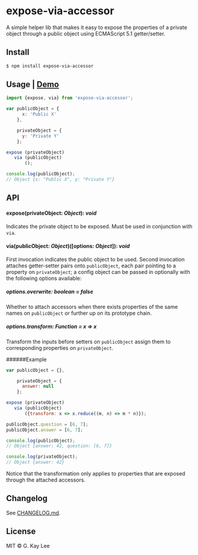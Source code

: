 expose-via-accessor
===================
A simple helper lib that makes it easy to expose the properties of a private object through a public object using ECMAScript 5.1 getter/setter.

Install
-------
```bash
$ npm install expose-via-accessor
```

Usage | [Demo](http://jsbin.com/nehefalizu/2/edit?html,js,console)
-----
```javascript
import {expose, via} from 'expose-via-accessor';

var publicObject = {
      x: 'Public X'
    },

    privateObject = {
      y: 'Private Y'
    };

expose (privateObject)
   via (publicObject)
       ();

console.log(publicObject);
// Object {x: "Public X", y: "Private Y"}
```

API
---
#### expose(privateObject: _Object_): _void_
Indicates the private object to be exposed. Must be used in conjunction with `via`.

#### via(publicObject: _Object_)([options: _Object_]): _void_
First invocation indicates the public object to be used. Second invocation attaches getter-setter pairs onto `publicObject`, each pair pointing to a property on `privateObject`; a config object can be passed in optionally with the following options available:

##### options.overwrite: _boolean_ = false
Whether to attach accessors when there exists properties of the same names on `publicObject` or further up on its prototype chain.

##### options.transform: _Function_ = x => x
Transform the inputs before setters on `publicObject` assign them to corresponding properties on `privateObject`.

######Example
```javascript
var publicObject = {},

    privateObject = {
      answer: null
    };

expose (privateObject)
   via (publicObject)
       ({transform: x => x.reduce((m, n) => m * n)});

publicObject.question = [6, 7];
publicObject.answer = [6, 7];

console.log(publicObject);
// Object {answer: 42, question: [6, 7]}

console.log(privateObject);
// Object {answer: 42}
```

Notice that the transformation only applies to properties that are exposed through the attached accessors.

Changelog
----
See [CHANGELOG.md](https://github.com/gsklee/expose-via-accessor/blob/master/CHANGELOG.md).

License
-------
MIT © G. Kay Lee
